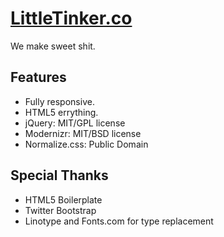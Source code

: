 # [LittleTinker.co](http://littletinker.co)

We make sweet shit.

## Features

* Fully responsive.
* HTML5 errything. 
* jQuery: MIT/GPL license
* Modernizr: MIT/BSD license
* Normalize.css: Public Domain


## Special Thanks

* HTML5 Boilerplate
* Twitter Bootstrap
* Linotype and Fonts.com for type replacement

